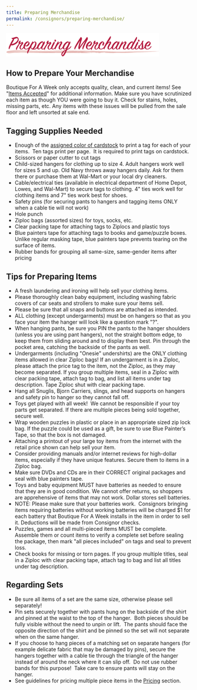 ```yaml
---
title: Preparing Merchandise
permalink: /consignors/preparing-merchandise/
---
```


![Preparing Merchandise](/img/preparing_merchandise.png "Preparing Merchandise")

## How to Prepare Your Merchandise

Boutique For A Week only accepts quality, clean, and current items! See "[Items Accepted](/consignors/items-accepted/items-accepted-2/)" for additional information. Make sure you have scrutinized each item as though YOU were going to buy it. Check for stains, holes, missing parts, etc. Any items with these issues will be pulled from the sale floor and left unsorted at sale end.

## Tagging Supplies Needed

* Enough of the [assigned color of cardstock](/consignors/cardstock-color-list/ "Card Stock Color List") to print a tag for each of your items.  Ten tags print per page.  It is required to print tags on cardstock.
* Scissors or paper cutter to cut tags
* Child-sized hangers for clothing up to size 4\. Adult hangers work well for sizes 5 and up. Old Navy throws away hangers daily. Ask for them there or purchase them at Wal-Mart or your local dry cleaners.
* Cable/electrical ties (available in electrical department of Home Depot, Lowes, and Wal-Mart) to secure tags to clothing. 4" ties work well for clothing items and 7" ties work best for shoes.
* Safety pins (for securing pants to hangers and tagging items ONLY when a cable tie will not work)
* Hole punch
* Ziploc bags (assorted sizes) for toys, socks, etc.
* Clear packing tape for attaching tags to Ziplocs and plastic toys
* Blue painters tape for attaching tags to books and game/puzzle boxes. Unlike regular masking tape, blue painters tape prevents tearing on the surface of items.
* Rubber bands for grouping all same-size, same-gender items after pricing

## Tips for Preparing Items

* A fresh laundering and ironing will help sell your clothing items.
* Please thoroughly clean baby equipment, including washing fabric covers of car seats and strollers to make sure your items sell.
* Please be sure that all snaps and buttons are attached as intended.
* ALL clothing (except undergarments) must be on hangers so that as you face your item the hanger will look like a question mark "?".
* When hanging pants, be sure you PIN the pants to the hanger shoulders (unless you are using pant hangers), not the straight bottom edge, to keep them from sliding around and to display them best. Pin through the pocket area, catching the backside of the pants as well.
* Undergarments (including "Onesie" undershirts) are the ONLY clothing items allowed in clear Ziploc bags! If an undergarment is in a Ziploc, please attach the price tag to the item, not the Ziploc, as they may become separated. If you group multiple items, seal in a Ziploc with clear packing tape, attach tag to bag, and list all items under tag description. Tape Ziploc shut with clear packing tape.
* Hang all Snuglis, Bjorn Carriers, slings, and head supports on hangers and safety pin to hanger so they cannot fall off.
* Toys get played with all week!  We cannot be responsible if your toy parts get separated. If there are multiple pieces being sold together, secure well.
* Wrap wooden puzzles in plastic or place in an appropriate sized zip lock bag. If the puzzle could be used as a gift, be sure to use Blue Painter’s Tape, so that the box is not damaged.
* Attaching a printout of your large toy items from the internet with the retail price shown can help sell your item.
* Consider providing manuals and/or internet reviews for high-dollar items, especially if they have unique features. Secure them to items in a Ziploc bag.
* Make sure DVDs and CDs are in their CORRECT original packages and seal with blue painters tape.
* Toys and baby equipment MUST have batteries as needed to ensure that they are in good condition. We cannot offer returns, so shoppers are apprehensive of items that may not work. Dollar stores sell batteries.
* NOTE: Please make sure that your batteries work.  Consignors bringing items requiring batteries without working batteries will be charged $1 for each battery that Boutique For A Week installs in the item in order to sell it. Deductions will be made from Consignor checks.
* Puzzles, games and all multi-pieced items MUST be complete. Assemble them or count items to verify a complete set before sealing the package, then mark "all pieces included" on tags and seal to prevent loss.
* Check books for missing or torn pages. If you group multiple titles, seal in a Ziploc with clear packing tape, attach tag to bag and list all titles under tag description.

## Regarding Sets

* Be sure all items of a set are the same size, otherwise please sell separately!
* Pin sets securely together with pants hung on the backside of the shirt and pinned at the waist to the top of the hanger.  Both pieces should be fully visible without the need to unpin or lift.  The pants should face the opposite direction of the shirt and be pinned so the set will not separate when on the same hanger.
* If you choose to hang pieces of a matching set on separate hangers (for example delicate fabric that may be damaged by pins), secure the hangers together with a cable tie through the triangle of the hanger instead of around the neck where it can slip off.  Do not use rubber bands for this purpose!  Take care to ensure pants will stay on the hanger.
* See guidelines for pricing multiple piece items in the [Pricing](/consignors/items-accepted/pricing-recommendations/) section.
